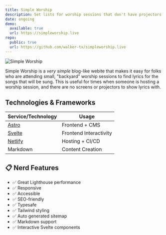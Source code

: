 ```yaml
---
title: Simple Worship
description: Set lists for worship sessions that don't have projectors.
date: ongoing
demo:
  available: true
  url: https://simpleworship.live
repo:
  public: true
  url: https://github.com/walker-tx/simpleworship.live
---
```


![Simple Worship](/simple-worship-home-screenshot.webp)

Simple Worship is a _very simple_ blog-like webite that makes it easy for folks
who are attending small, "backyard" worship sessions to find lyrics for the
songs that will be sung. This is useful for times when someone is hosting a
worship session, and there are no screens or projectors to show lyrics with.

## Technologies & Frameworks

| Service/Technology | Usage                  |
| ------------------ | ---------------------- |
| [Astro][1]         | Frontend + CMS         |
| [Svelte][2]        | Frontend Interactivity |
| [Netlify][3]       | Hosting + CI/CD        |
| Markdown           | Content Creation       |

[1]: https://astro.build "Astro"
[2]: https://svelte.dev "Svelte"
[3]: https://netlify.app "Astro"

## 📋 Nerd Features

- ✅ Great Lighthouse performance
- ✅ Responsive
- ✅ Accessible
- ✅ SEO-friendly
- ✅ Typesafe
- ✅ Tailwind styling
- ✅ Auto generated sitemap
- ✅ Markdown support
- ✅ Interactive Svelte components
